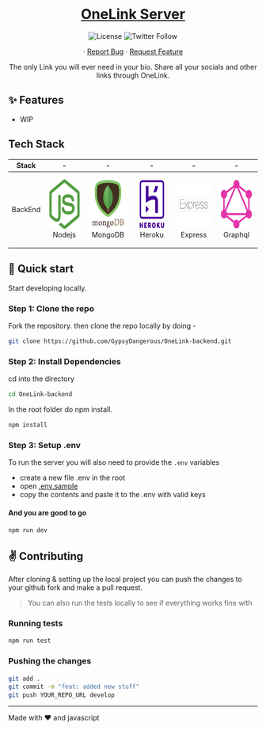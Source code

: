 <br />
<p align="center">
  <a href="#">
    <h1 align="center">OneLink Server</h1>
  </a>

  <p align="center">
    <img alt="License" src="https://img.shields.io/github/license/GypsyDangerous/onelink-server?style=for-the-badge" />
    <img alt="Twitter Follow" src="https://img.shields.io/twitter/follow/snyderling_?style=for-the-badge" />
  </p>

  <p align="center">
    <!-- <a href="https://bugvilla.herokuapp.com">View Demo</a> -->
    ·
    <a href="https://github.com/GypsyDangerous/onelink-server/issues">Report Bug</a>
    ·
    <a href="https://github.com/GypsyDangerous/onelink-server/issues">Request Feature</a>
  </p>
</p>

<p align="center">The only Link you will ever need in your bio. Share all your socials and other links through OneLink.</p>

## ✨ Features

-   WIP

## Tech Stack

| Stack   | -                                                                                                | -                                                                                                 | -                                                                                                | -                                                                                                  | -                                                                                                  |
| ------- | ------------------------------------------------------------------------------------------------ | ------------------------------------------------------------------------------------------------- | ------------------------------------------------------------------------------------------------ | -------------------------------------------------------------------------------------------------- | -------------------------------------------------------------------------------------------------- |
| BackEnd | <p align="center"><img src="./assets/nodejs_logo.png" width="100" height="100"> <br />Nodejs</p> | <p align="center"><img src="./assets/mongo_logo2.png" width="100" height="100"> <br />MongoDB</p> | <p align="center"><img src="./assets/heroku_logo.png" width="100" height="100"> <br />Heroku</p> | <p align="center"><img src="./assets/express_logo.png" width="100" height="100"> <br />Express</p> | <p align="center"><img src="./assets/GraphQL_Logo.png" width="100" height="100"> <br />Graphql</p> |

## :rocket: Quick start

Start developing locally.

### Step 1: Clone the repo

Fork the repository. then clone the repo locally by doing -

```sh
git clone https://github.com/GypsyDangerous/OneLink-backend.git
```

### Step 2: Install Dependencies

cd into the directory

```sh
cd OneLink-backend
```

In the root folder do npm install.

```sh
npm install
```

### Step 3: Setup .env

To run the server you will also need to provide the `.env` variables

-   create a new file .env in the root
-   open [.env.sample](./.env.sample)
-   copy the contents and paste it to the .env with valid keys

#### And you are good to go

```sh
npm run dev
```
<!-- 
## :open_file_folder: What's inside?

A quick look at the folder structure of this project.

    .
    ├── client
    |   ├─cypress
    |   ├─public
    │   └─src
    │     ├───@bug-ui
    │     ├───assets
    │     ├───components
    │     ├───hooks
    │     ├───pages
    │     ├───store
    │     ├───styles
    │     ├───utils
    │     └───__tests__
    └── server
        │
        ├───controllers
        ├───middleware
        ├───models
        ├───routes
        ├───tests
        └───utils

 -->
## :v: Contributing

After cloning & setting up the local project you can push the changes to your github fork and make a pull request.

> You can also run the tests locally to see if everything works fine with

### Running tests

```bash
npm run test
```

### Pushing the changes

```bash
git add .
git commit -m "feat: added new stuff"
git push YOUR_REPO_URL develop
```

---

Made with :heart: and javascript
